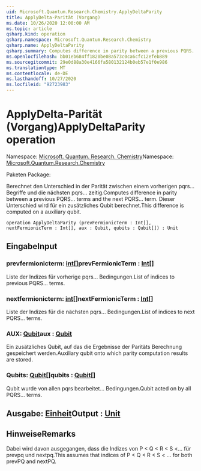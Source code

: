 ```yaml
---
uid: Microsoft.Quantum.Research.Chemistry.ApplyDeltaParity
title: ApplyDelta-Parität (Vorgang)
ms.date: 10/26/2020 12:00:00 AM
ms.topic: article
qsharp.kind: operation
qsharp.namespace: Microsoft.Quantum.Research.Chemistry
qsharp.name: ApplyDeltaParity
qsharp.summary: Computes difference in parity between a previous PQRS... terms and the next PQRS... term. This difference is computed on a auxiliary qubit.
ms.openlocfilehash: bb01eb684ff1820be08a573c0ca6cfc12efeb889
ms.sourcegitcommit: 29e0d88a30e4166fa580132124b0eb57e1f0e986
ms.translationtype: MT
ms.contentlocale: de-DE
ms.lasthandoff: 10/27/2020
ms.locfileid: "92723983"
---
```

# <a name="applydeltaparity-operation"></a><span data-ttu-id="822e6-102">ApplyDelta-Parität (Vorgang)</span><span class="sxs-lookup"><span data-stu-id="822e6-102">ApplyDeltaParity operation</span></span>

<span data-ttu-id="822e6-103">Namespace: [Microsoft. Quantum. Research. Chemistry](xref:Microsoft.Quantum.Research.Chemistry)</span><span class="sxs-lookup"><span data-stu-id="822e6-103">Namespace: [Microsoft.Quantum.Research.Chemistry](xref:Microsoft.Quantum.Research.Chemistry)</span></span>

<span data-ttu-id="822e6-104">Paketen [](https://nuget.org/packages/)</span><span class="sxs-lookup"><span data-stu-id="822e6-104">Package: [](https://nuget.org/packages/)</span></span>


<span data-ttu-id="822e6-105">Berechnet den Unterschied in der Parität zwischen einem vorherigen pqrs... Begriffe und die nächsten pqrs... zeitig.</span><span class="sxs-lookup"><span data-stu-id="822e6-105">Computes difference in parity between a previous PQRS... terms and the next PQRS... term.</span></span> <span data-ttu-id="822e6-106">Dieser Unterschied wird für ein zusätzliches Qubit berechnet.</span><span class="sxs-lookup"><span data-stu-id="822e6-106">This difference is computed on a auxiliary qubit.</span></span>

```qsharp
operation ApplyDeltaParity (prevFermionicTerm : Int[], nextFermionicTerm : Int[], aux : Qubit, qubits : Qubit[]) : Unit
```


## <a name="input"></a><span data-ttu-id="822e6-107">Eingabe</span><span class="sxs-lookup"><span data-stu-id="822e6-107">Input</span></span>

### <a name="prevfermionicterm--int"></a><span data-ttu-id="822e6-108">prevfermionicterm: [int](xref:microsoft.quantum.lang-ref.int)[]</span><span class="sxs-lookup"><span data-stu-id="822e6-108">prevFermionicTerm : [Int](xref:microsoft.quantum.lang-ref.int)[]</span></span>

<span data-ttu-id="822e6-109">Liste der Indizes für vorherige pqrs... Bedingungen.</span><span class="sxs-lookup"><span data-stu-id="822e6-109">List of indices to previous PQRS... terms.</span></span>


### <a name="nextfermionicterm--int"></a><span data-ttu-id="822e6-110">nextfermionicterm: [int](xref:microsoft.quantum.lang-ref.int)[]</span><span class="sxs-lookup"><span data-stu-id="822e6-110">nextFermionicTerm : [Int](xref:microsoft.quantum.lang-ref.int)[]</span></span>

<span data-ttu-id="822e6-111">Liste der Indizes für die nächsten pqrs... Bedingungen.</span><span class="sxs-lookup"><span data-stu-id="822e6-111">List of indices to next PQRS... terms.</span></span>


### <a name="aux--qubit"></a><span data-ttu-id="822e6-112">AUX: [Qubit](xref:microsoft.quantum.lang-ref.qubit)</span><span class="sxs-lookup"><span data-stu-id="822e6-112">aux : [Qubit](xref:microsoft.quantum.lang-ref.qubit)</span></span>

<span data-ttu-id="822e6-113">Ein zusätzliches Qubit, auf das die Ergebnisse der Paritäts Berechnung gespeichert werden.</span><span class="sxs-lookup"><span data-stu-id="822e6-113">Auxiliary qubit onto which parity computation results are stored.</span></span>


### <a name="qubits--qubit"></a><span data-ttu-id="822e6-114">Qubits: [Qubit](xref:microsoft.quantum.lang-ref.qubit)[]</span><span class="sxs-lookup"><span data-stu-id="822e6-114">qubits : [Qubit](xref:microsoft.quantum.lang-ref.qubit)[]</span></span>

<span data-ttu-id="822e6-115">Qubit wurde von allen pqrs bearbeitet... Bedingungen.</span><span class="sxs-lookup"><span data-stu-id="822e6-115">Qubit acted on by all PQRS... terms.</span></span>



## <a name="output--unit"></a><span data-ttu-id="822e6-116">Ausgabe: [Einheit](xref:microsoft.quantum.lang-ref.unit)</span><span class="sxs-lookup"><span data-stu-id="822e6-116">Output : [Unit](xref:microsoft.quantum.lang-ref.unit)</span></span>



## <a name="remarks"></a><span data-ttu-id="822e6-117">Hinweise</span><span class="sxs-lookup"><span data-stu-id="822e6-117">Remarks</span></span>

<span data-ttu-id="822e6-118">Dabei wird davon ausgegangen, dass die Indizes von P < Q < R < S <... für prevpq und nextpq.</span><span class="sxs-lookup"><span data-stu-id="822e6-118">This assumes that indices of P < Q < R < S < ... for both prevPQ and nextPQ.</span></span>